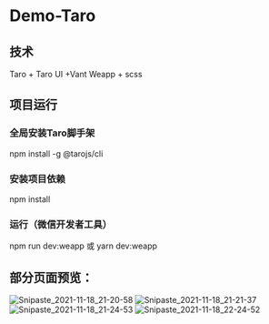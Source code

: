 # Demo-Taro
## 技术
Taro + Taro UI +Vant Weapp + scss
## 项目运行
### 全局安装Taro脚手架
npm install -g @tarojs/cli
### 安装项目依赖
npm install
### 运行（微信开发者工具）
npm run dev:weapp
或
yarn dev:weapp

## 部分页面预览：

![Snipaste_2021-11-18_21-20-58](https://user-images.githubusercontent.com/81917638/142433097-0a15552f-1901-4590-a969-8394abb0ae0e.jpg)
![Snipaste_2021-11-18_21-21-37](https://user-images.githubusercontent.com/81917638/142433116-7c1fa84f-2f9e-49ad-b504-23822ddd2c9b.jpg)
![Snipaste_2021-11-18_21-24-53](https://user-images.githubusercontent.com/81917638/142433126-58dfa70f-03ac-48ab-bdae-58e904757ee1.jpg)
![Snipaste_2021-11-18_22-24-52](https://user-images.githubusercontent.com/81917638/142433584-3c17f9ec-9186-4035-b342-6b96b6dd4609.jpg)
